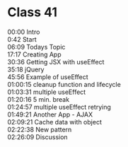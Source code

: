 # Class 41

00:00 Intro  
0:42 Start  
06:09 Todays Topic  
17:17 Creating App  
30:36 Getting JSX with useEffect  
35:18 jQuery  
45:56 Example of useEffect  
01:00:15 cleanup function and lifecycle  
01:03:31 multiple useEffect  
01:20:16 5 min. break  
01:24:57 multiple useEffect retrying  
01:49:21 Another App - AJAX  
02:09:21 Cache data with object  
02:22:38 New pattern  
02:26:09 Discussion
